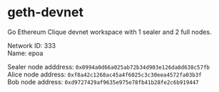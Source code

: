 # geth-devnet
Go Ethereum Clique devnet workspace with 1 sealer and 2 full nodes.

Network ID: 333  
Name: epoa

Sealer node adddress: `0x0994a0d66a025ab72b34d903e126da8d638c57fb`  
Alice node address: `0xf8a42c1268ac45a4f6025c3c30eea4572fa03b3f`  
Bob node address: `0xd9727429af9635e975e78fb41b28fe2c6b919447`  
